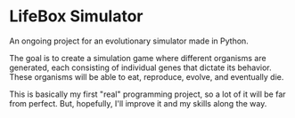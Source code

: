 # LifeBox Simulator
An ongoing project for an evolutionary simulator made in Python.

The goal is to create a simulation game where different organisms are generated, each consisting of individual genes that dictate its behavior. These organisms will be able to eat, reproduce, evolve, and eventually die.

This is basically my first "real" programming project, so a lot of it will be far from perfect. But, hopefully, I'll improve it and my skills along the way.
